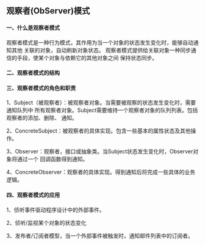 ## 观察者(ObServer)模式

#### 一、什么是观察者模式

观察者模式是一种行为模式，其作用为当一个对象的状态发生变化时，能够自动通知其他
关联的对象，自动刷新对象状态。
观察者模式提供给关联对象一种同步通信的手段，使某个对象与依赖它的其他对象之间
保持状态同步。

#### 二、观察者模式的结构



#### 三、观察者模式的角色和职责

1、Subject（被观察者）：被观察者对象。当需要被观察的状态发生变化时，需要通知队列中
所有观察者对象。Subject需要维持一个观察者对象的队列列表。包括观察者的添加、删除、
通知。

2、ConcreteSubject：被观察者的具体实现。包含一些基本的属性状态及其他操作。

3、Observer：观察者，接口或抽象类。当Subject状态发生变化时，Observer对象将通过一个
回调函数得到通知。

4、ConcreteObserver：观察者的具体实现。得到通知后将完成一些具体的业务逻辑。

#### 四、观察者模式的应用

1、侦听事件驱动程序设计中的外部事件。

2、侦听/监视某个对象的状态变化

3、发布者/订阅者模型，当一个外部事件被触发时，通知邮件列表中的订阅者。
